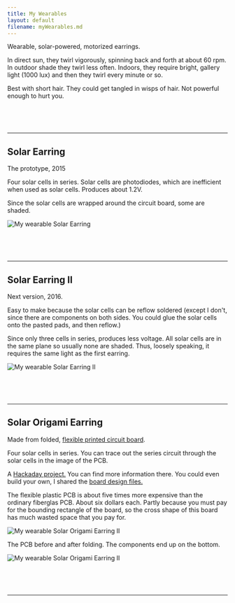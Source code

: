 ```yaml
---
title: My Wearables
layout: default
filename: myWearables.md
--- 
```


Wearable, solar-powered, motorized earrings.

In direct sun, they twirl vigorously, spinning back and forth at about 60 rpm.
In outdoor shade they twirl less often.
Indoors, they require bright, gallery light (1000 lux) and then they twirl every minute or so.

Best with short hair.
They could get tangled in wisps of hair.
Not powerful enough to hurt you.


<pre>



</pre>
***
## Solar Earring

The prototype, 2015

Four solar cells in series.
Solar cells are photodiodes, which are inefficient when used as solar cells.
Produces about 1.2V.

Since the solar cells are wrapped around the circuit board,
some are shaded.

![My wearable Solar Earring]({{site.baseurl}}/assets/SolarEarring.png)

<pre>



</pre>
***
## Solar Earring II

Next version, 2016.

Easy to make because the solar cells can be reflow soldered
(except I don't, since there are components on both sides.
You could glue the solar cells onto the pasted pads, and then reflow.)

Since only three cells in series, produces less voltage.
All solar cells are in the same plane 
so usually none are shaded.
Thus, loosely speaking, it requires the same light as the first earring.

![My wearable Solar Earring II]({{site.baseurl}}/assets/SolarEarringII.jpg)
<pre>



</pre>
***
## Solar Origami Earring

Made from folded, [flexible printed circuit board](https://en.wikipedia.org/wiki/Flexible_circuit).

Four solar cells in series.
You can trace out the series circuit through the solar cells in the image of the PCB.

A [Hackaday project.](https://hackaday.io/project/165809-flex-pcb-solar-motorized-earring)
You can find more information there.
You could even build your own, I shared the [board design files.](https://github.com/bootchk/FlexSpinner)

The flexible plastic PCB is about five times more expensive than the ordinary fiberglas PCB.
About six dollars each.
Partly because you must pay for the bounding rectangle of the board,
so the cross shape of this board has much wasted space that you pay for.

![My wearable Solar Origami Earring II]({{site.baseurl}}/assets/SolarOrigamiEarring.jpg)

The PCB before and after folding.
The components end up on the bottom.

![My wearable Solar Origami Earring II]({{site.baseurl}}/assets/SolarOrigamiBoard.jpg)

<pre>



</pre>
***

<!---


-->



